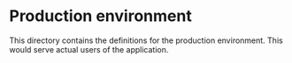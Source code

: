 ﻿# Production environment

This directory contains the definitions for the production environment. This would serve actual users of the
application.
